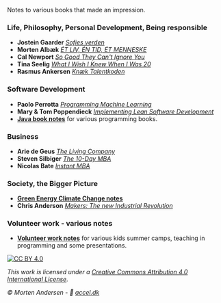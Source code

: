Notes to various books that made an impression.

### Life, Philosophy, Personal Development, Being responsible

* **Jostein Gaarder** [*Sofies verden*](./gaarder)
* **Morten Albæk** [*ÉT LIV, ÉN TID, ÉT MENNESKE*](./albaek)
* **Cal Newport** [*So Good They Can't Ignore You*](./newport)
* **Tina Seelig** [*What I Wish I Knew When I Was 20*](./seelig)
* **Rasmus Ankersen** [*Knæk Talentkoden*](./ankersen)

### Software Development

* **Paolo Perrotta** [*Programming Machine Learning*](./perrotta)
* **Mary & Tom Poppendieck** [*Implementing Lean Software Development*](./poppendieck)
* [**Java book notes**](./java) for various programming books.

### Business

* **Arie de Geus** [*The Living Company*](./geus)
* **Steven Silbiger** [*The 10-Day MBA*](./silbiger)
* **Nicolas Bate** [*Instant MBA*](./bate)

### Society, the Bigger Picture

* [**Green Energy Climate Change notes**](./green-energy)
* **Chris Anderson** [*Makers: The new Industrial Revolution*](./anderson)

### Volunteer work - various notes

* [**Volunteer work notes**](./volunteer) for various kids summer camps, teaching in programming and some presentations.


[![CC BY 4.0][cc-by-image]][cc-by]

*This work is licensed under a [Creative Commons Attribution 4.0 International
License][cc-by].*

*© Morten Andersen - 🔗 [accel.dk](https://www.accel.dk/)*

[cc-by]: http://creativecommons.org/licenses/by/4.0/
[cc-by-image]: https://i.creativecommons.org/l/by/4.0/88x31.png
